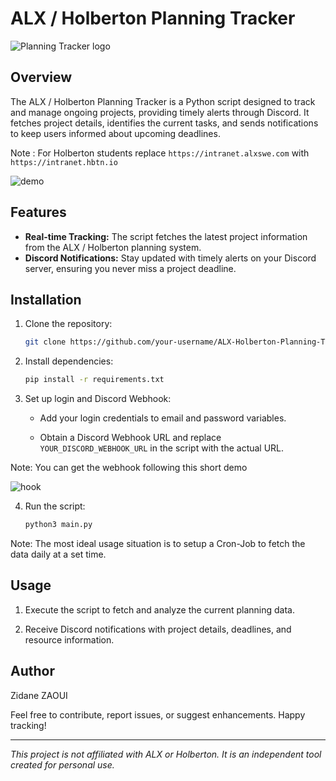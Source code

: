 # ALX / Holberton Planning Tracker

![Planning Tracker logo](https://github.com/Matsadura/ALX-Planning/assets/132571698/06165dc5-063c-4bcf-ae22-2aa7b95b9c18)



## Overview

The ALX / Holberton Planning Tracker is a Python script designed to track and manage ongoing projects, providing timely alerts through Discord. It fetches project details, identifies the current tasks, and sends notifications to keep users informed about upcoming deadlines.


Note : For Holberton students replace ``https://intranet.alxswe.com`` with ``https://intranet.hbtn.io``


![demo](https://github.com/Matsadura/ALX_Holberton-Planning-Tracker/assets/132571698/c4b49ffd-b8cd-42a4-8396-f374ae720ed3)


## Features

- **Real-time Tracking:** The script fetches the latest project information from the ALX / Holberton planning system.
- **Discord Notifications:** Stay updated with timely alerts on your Discord server, ensuring you never miss a project deadline.

## Installation

1. Clone the repository:

   ```bash
   git clone https://github.com/your-username/ALX-Holberton-Planning-Tracker.git
   ```

2. Install dependencies:

   ```bash
   pip install -r requirements.txt
   ```

3. Set up login and Discord Webhook:

   - Add your login credentials to email and password variables.
   
   - Obtain a Discord Webhook URL and replace `YOUR_DISCORD_WEBHOOK_URL` in the script with the actual URL.
  
Note: You can get the webhook following this short demo

![hook](https://github.com/Matsadura/ALX-Planning/assets/132571698/9d5d4ddc-ece3-42c4-ae6e-5052e3764756)

4. Run the script:

   ```bash
   python3 main.py
   ```
Note: The most ideal usage situation is to setup a Cron-Job to fetch the data daily at a set time.

## Usage

1. Execute the script to fetch and analyze the current planning data.

2. Receive Discord notifications with project details, deadlines, and resource information.


## Author

Zidane ZAOUI

Feel free to contribute, report issues, or suggest enhancements. Happy tracking!

---

*This project is not affiliated with ALX or Holberton. It is an independent tool created for personal use.*
